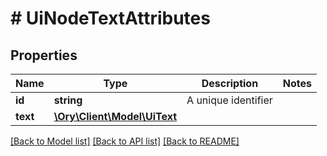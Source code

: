 # # UiNodeTextAttributes

## Properties

Name | Type | Description | Notes
------------ | ------------- | ------------- | -------------
**id** | **string** | A unique identifier |
**text** | [**\Ory\Client\Model\UiText**](UiText.md) |  |

[[Back to Model list]](../../README.md#models) [[Back to API list]](../../README.md#endpoints) [[Back to README]](../../README.md)
